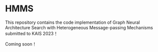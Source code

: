 # HMMS
This repository contains the code implementation of Graph Neural Architecture Search with Heterogeneous Message-passing Mechanisms submitted to KAIS 2023！

Coming soon！
